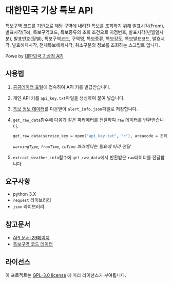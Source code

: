 # 대한민국 기상 특보 API

특보구역 코드를 기반으로 해당 구역에 내려진 특보를 조회하기 위해 발표시각(From), 발표시각(To), 특보구역코드, 특보종류의 조회 조건으로 지점번호, 발표시각(년월일시분), 발표번호(월별), 특보구역코드, 구역명, 특보종류, 특보강도, 특보발표코드, 발효시각, 발효해제시각, 전체특보해제시각, 취소구분의 정보를 조회하는 스크립트 입니다.

Powe by [대한민국 기상청 API](http://apis.data.go.kr/1360000/WthrWrnInfoService/getPwnCd "사용 API 링크")

## 사용법

1. [공공데이터 포털](https://www.data.go.kr/tcs/dss/selectApiDataDetailView.do?publicDataPk=15000415 "공공 데이터 포털로 연결됩니다.")에 접속하여 API 키를 발급받습니다.
2. 개인 API 키를 `api_key.txt`파일을 생성하여 붙여 넣습니다.
3. [특보 정보 데이터](https://github.com/mushroomsando/special-weather-report/blob/39d874e709d1955a46eeec5bc9dc1b03c0c7fa5b/alret_info.json)를 다운받아 `alert_info.json`파일로 저장합니다.
4. `get_raw_data`함수에 다음과 같은 파라메터를 전달하여 `raw` 데이터를 반환받습니다.

   ```abc
   get_raw_data(service_key = open("api_key.txt", "r"), areacode = 조회하고자 하는 위치, branchCod = 조회하고자 하는 위치)
   ```

   *`warningType`, `fromTime`, `toTime` 파라메터는 필요에 따라 전달*
5. `extract_weather_info`함수에 `get_raw_data`에서 반환받은 `raw`데이터를 전달합니다.

## 요구사항

- python 3.X
- `request` 라이브러리
- `json` 라이브러리

## 참고문서

* [API 문서-29페이지](https://github.com/mushroomsando/special-weather-report/blob/fd2699728cb1a1b54fddcb5455ad5c2732945e26/official_document/%EA%B8%B0%EC%83%81%EC%B2%AD21_%EA%B8%B0%EC%83%81%ED%8A%B9%EB%B3%B4%20%EC%A1%B0%ED%9A%8C%EC%84%9C%EB%B9%84%EC%8A%A4_%EC%98%A4%ED%94%88API%ED%99%9C%EC%9A%A9%EA%B0%80%EC%9D%B4%EB%93%9C.docx)
* [특보구역 코드 데이터](https://github.com/mushroomsando/special-weather-report/blob/39d874e709d1955a46eeec5bc9dc1b03c0c7fa5b/official_document/%EA%B8%B0%EC%83%81%EC%B2%AD21_%EA%B8%B0%EC%83%81%ED%8A%B9%EB%B3%B4%20%EC%A1%B0%ED%9A%8C%EC%84%9C%EB%B9%84%EC%8A%A4_%EC%98%A4%ED%94%88API%ED%99%9C%EC%9A%A9%EA%B0%80%EC%9D%B4%EB%93%9C_%ED%8A%B9%EB%B3%B4%EA%B5%AC%EC%97%AD%EC%BD%94%EB%93%9C%EC%95%88%EB%82%B4(210715).xlsx)

## 라이선스

이 프로젝트는 [GPL-3.0 license](https://github.com/mushroomsando/special-weather-report/blob/main/LICENSE) 에 따라 라이선스가 부여됩니다.
